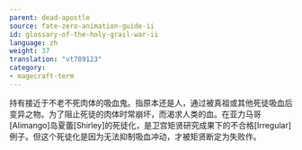 ```yaml
---
parent: dead-apostle
source: fate-zero-animation-guide-ii
id: glossary-of-the-holy-grail-war-ii
language: zh
weight: 37
translation: "vt789123"
category:
- magecraft-term
---
```


持有接近于不老不死肉体的吸血鬼。指原本还是人，通过被真祖或其他死徒吸血后变异之物。为了阻止死徒的肉体时常崩坏，而渴求人类的血。在亚力马哥[Alimango]岛夏蕾[Shirley]的死徒化，是卫宫矩贤研究成果下的不合格[Irregular]例子。但这个死徒化是因为无法抑制吸血冲动，才被矩贤断定为失败作。
